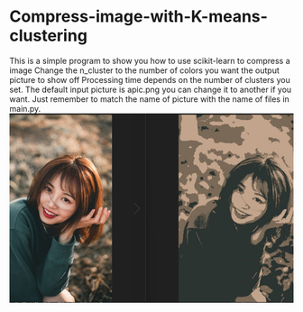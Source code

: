 # Compress-image-with-K-means-clustering
This is a simple program to show you how to use scikit-learn to compress a image
Change the n_cluster to the number of colors you want the output picture to show off
Processing time depends on the number of clusters you set.
The default input picture is apic.png you can change it to another if you want. Just remember to match the name of picture with the name of files in main.py.
![alt text](preview_readme.png)
